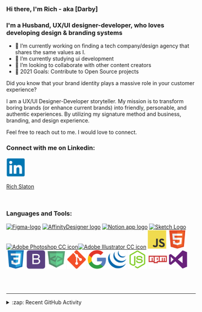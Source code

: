 
### Hi there, I'm Rich - aka [Darby] 

### I'm a Husband, UX/UI designer-developer, who loves developing design & branding systems 

- 🔭 I’m currently working on finding a tech company/design agency that shares the same values as I.
- 🌱 I’m currently studying ui development
- 👯 I’m looking to collaborate with other content creators
- 🥅 2021 Goals: Contribute to Open Source projects

Did you know that your brand identity plays a massive role in your customer experience?


I am a UX/UI Designer-Developer storyteller. My mission is to transform boring brands (or enhance current brands) 
into friendly, personable, and authentic experiences. By utilizing my signature method and business, branding, 
and design experience. 



Feel free to reach out to me. I would love to connect.


### Connect with me on Linkedin:
<img src="https://github.com/devicons/devicon/blob/master/icons/linkedin/linkedin-original.svg" width="50" height="50" /> <div class="badge-base LI-profile-badge" data-locale="en_US" data-size="medium" data-theme="dark" data-type="VERTICAL" data-vanity="rich-slaton-full-stack-engineer" data-version="v1"><a class="badge-base__link LI-simple-link" href="https://www.linkedin.com/in/darbyslaton">Rich Slaton</a></div>

<br />

### Languages and Tools:


<a title="Figma, Public domain, via Wikimedia Commons" href="https://commons.wikimedia.org/wiki/File:Figma-logo.svg"><img width="50" height="50" alt="Figma-logo" src="https://upload.wikimedia.org/wikipedia/commons/thumb/3/33/Figma-logo.svg/50px-Figma-logo.svg.png"></a>
<a title="Sarang, Public domain, via Wikimedia Commons" href="https://commons.wikimedia.org/wiki/File:AffinityDesigner_logo.svg"><img width="50" height alt="AffinityDesigner logo" src="https://upload.wikimedia.org/wikipedia/commons/thumb/9/96/AffinityDesigner_logo.svg/50px-AffinityDesigner_logo.svg.png"></a>
<a title="Notion Labs, Inc., Public domain, via Wikimedia Commons" href="https://commons.wikimedia.org/wiki/File:Notion_app_logo.png"><img width="50" height="50" alt="Notion app logo" src="https://upload.wikimedia.org/wikipedia/commons/4/45/Notion_app_logo.png"></a>
<a title="Bohemian Coding, Public domain, via Wikimedia Commons" href="https://commons.wikimedia.org/wiki/File:Sketch_Logo.svg"><img width="50" height="50" alt="Sketch Logo" src="https://upload.wikimedia.org/wikipedia/commons/thumb/5/59/Sketch_Logo.svg/50px-Sketch_Logo.svg.png"></a>
<a title="Fred the Oyster, Public domain, via Wikimedia Commons" href="https://commons.wikimedia.org/wiki/File:Adobe_Photoshop_CC_icon.svg"><img width="50" height="50" alt="Adobe Photoshop CC icon" src="https://upload.wikimedia.org/wikipedia/commons/thumb/a/af/Adobe_Photoshop_CC_icon.svg/50px-Adobe_Photoshop_CC_icon.svg.png"></a><a title="™/®Adobe Inc., Public domain, via Wikimedia Commons" href="https://commons.wikimedia.org/wiki/File:Adobe_Illustrator_CC_icon.svg"><img width="50" height="50" alt="Adobe Illustrator CC icon" src="https://upload.wikimedia.org/wikipedia/commons/thumb/f/fb/Adobe_Illustrator_CC_icon.svg/50px-Adobe_Illustrator_CC_icon.svg.png"></a> <img src="https://github.com/devicons/devicon/blob/master/icons/javascript/javascript-original.svg" alt="Javascript Logo" width="50" hieght="50" /> <img src="https://github.com/devicons/devicon/blob/master/icons/html5/html5-original.svg"  alt="HTML5 logo" width="50" hieght="50"/> <img src="https://github.com/devicons/devicon/blob/master/icons/css3/css3-original.svg"  alt="CSS3 logo" width="50" hieght="50"/> <img src="https://github.com/devicons/devicon/blob/master/icons/bootstrap/bootstrap-plain.svg"  alt="bootstrap logo" width="50" hieght="50"/> <img src="https://github.com/devicons/devicon/blob/master/icons/devicon/devicon-original.svg"  alt="Developer Logo" width="50" hieght="50"/> <img src="https://github.com/devicons/devicon/blob/master/icons/git/git-original.svg"  alt="Git logo" width="50" hieght="50"/> <img src="https://github.com/devicons/devicon/blob/master/icons/google/google-original.svg"  alt="Google Logo" width="50" hieght="50"/> <img src="https://github.com/devicons/devicon/blob/master/icons/jquery/jquery-original.svg"  alt="Hquery Logo" width="50" hieght="50"/> <img src="https://github.com/devicons/devicon/blob/master/icons/nodejs/nodejs-original.svg"  alt="Node Logo" width="50" height="50"/> <img src="https://github.com/devicons/devicon/blob/master/icons/npm/npm-original-wordmark.svg"  alt="Node Package Manager Logo" width="50" hieght="50"/> <img src="https://github.com/devicons/devicon/blob/master/icons/visualstudio/visualstudio-plain.svg"  alt="VSCode Logo" width="50" hieght="50"/> 

<br />
<br />

---

<details>
  <summary>:zap: Recent GitHub Activity</summary>
  
[![Darby's GitHub stats](https://github-readme-stats.vercel.app/api?username=richslaton)](https://github.com/richslaton/github-readme-stats)

</details>

<br />

